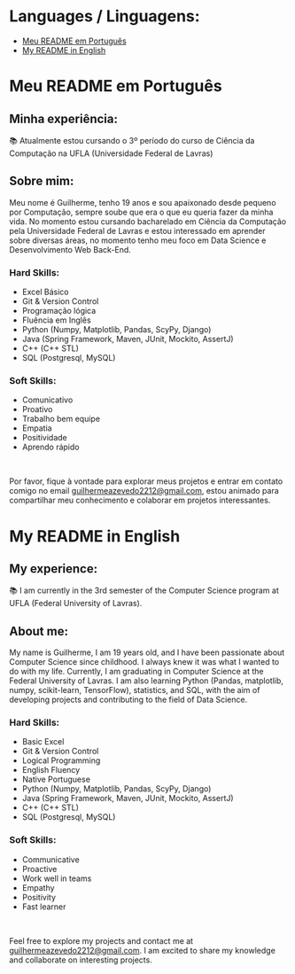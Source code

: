 # Languages / Linguagens:

- [Meu README em Português](#meu-readme-em-portugu%C3%AAs)
- [My README in English](#my-readme-in-english)

# Meu README em Português

## Minha experiência:

📚 Atualmente estou cursando o 3º período do curso de Ciência da Computação na UFLA (Universidade Federal de Lavras)

## Sobre mim:

Meu nome é Guilherme, tenho 19 anos e sou apaixonado desde pequeno por Computação, sempre soube que era o que eu queria fazer da minha vida. No momento estou cursando bacharelado em Ciência da Computação pela Universidade Federal de Lavras e estou interessado em aprender sobre diversas áreas, no momento tenho meu foco em Data Science e Desenvolvimento Web Back-End.

### Hard Skills:

- Excel Básico
- Git & Version Control
- Programação lógica
- Fluência em Inglês
- Python (Numpy, Matplotlib, Pandas, ScyPy, Django)
- Java (Spring Framework, Maven, JUnit, Mockito, AssertJ)
- C++ (C++ STL)
- SQL (Postgresql, MySQL)


### Soft Skills:

- Comunicativo
- Proativo
- Trabalho bem equipe
- Empatia
- Positividade
- Aprendo rápido

<br>

Por favor, fique à vontade para explorar meus projetos e entrar em contato comigo no email guilhermeazevedo2212@gmail.com, estou animado para compartilhar meu conhecimento e colaborar em projetos interessantes.

# My README in English

## My experience:

📚 I am currently in the 3rd semester of the Computer Science program at UFLA (Federal University of Lavras).

## About me:

My name is Guilherme, I am 19 years old, and I have been passionate about Computer Science since childhood. I always knew it was what I wanted to do with my life. Currently, I am graduating in Computer Science at the Federal University of Lavras. I am also learning Python (Pandas, matplotlib, numpy, scikit-learn, TensorFlow), statistics, and SQL, with the aim of developing projects and contributing to the field of Data Science.

### Hard Skills:

- Basic Excel 
- Git & Version Control
- Logical Programming
- English Fluency
- Native Portuguese
- Python (Numpy, Matplotlib, Pandas, ScyPy, Django)
- Java (Spring Framework, Maven, JUnit, Mockito, AssertJ)
- C++ (C++ STL)
- SQL (Postgresql, MySQL)

### Soft Skills:

- Communicative
- Proactive
- Work well in teams
- Empathy
- Positivity
- Fast learner

<br>

Feel free to explore my projects and contact me at guilhermeazevedo2212@gmail.com. I am excited to share my knowledge and collaborate on interesting projects.
